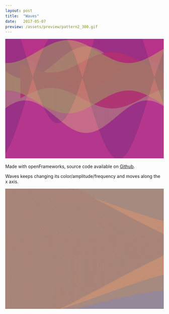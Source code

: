 ```yaml
---
layout: post
title:  "Waves"
date:   2017-05-07
preview: /assets/preview/pattern2_300.gif
---
```



<p align="center">
    <img src="/assets/pattern_2.png"/>
</p>

Made with openFrameworks, source code available on [Github](https://github.com/aklevy/pattern_2).

Waves keeps changing its color/amplitude/frequency and moves along the x axis. 

<p align="center">
  <img src="/assets/pattern_2_compressed.gif"/>
</p>
